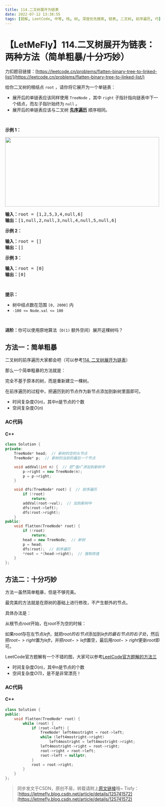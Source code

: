 ```yaml
---
title: 114.二叉树展开为链表
date: 2022-07-12 13:38:55
tags: [题解, LeetCode, 中等, 栈, 树, 深度优先搜索, 链表, 二叉树, 前序遍历, 巧]
---
```


# 【LetMeFly】114.二叉树展开为链表：两种方法（简单粗暴/十分巧妙）

力扣题目链接：[https://leetcode.cn/problems/flatten-binary-tree-to-linked-list/](https://leetcode.cn/problems/flatten-binary-tree-to-linked-list/)

<p>给你二叉树的根结点 <code>root</code> ，请你将它展开为一个单链表：</p>

<ul>
	<li>展开后的单链表应该同样使用 <code>TreeNode</code> ，其中 <code>right</code> 子指针指向链表中下一个结点，而左子指针始终为 <code>null</code> 。</li>
	<li>展开后的单链表应该与二叉树 <a href="https://baike.baidu.com/item/%E5%85%88%E5%BA%8F%E9%81%8D%E5%8E%86/6442839?fr=aladdin" target="_blank"><strong>先序遍历</strong></a> 顺序相同。</li>
</ul>

<p> </p>

<p><strong>示例 1：</strong></p>
<img alt="" src="https://assets.leetcode.com/uploads/2021/01/14/flaten.jpg" style="width: 500px; height: 226px;" />
<pre>
<strong>输入：</strong>root = [1,2,5,3,4,null,6]
<strong>输出：</strong>[1,null,2,null,3,null,4,null,5,null,6]
</pre>

<p><strong>示例 2：</strong></p>

<pre>
<strong>输入：</strong>root = []
<strong>输出：</strong>[]
</pre>

<p><strong>示例 3：</strong></p>

<pre>
<strong>输入：</strong>root = [0]
<strong>输出：</strong>[0]
</pre>

<p> </p>

<p><strong>提示：</strong></p>

<ul>
	<li>树中结点数在范围 <code>[0, 2000]</code> 内</li>
	<li><code>-100 <= Node.val <= 100</code></li>
</ul>

<p> </p>

<p><strong>进阶：</strong>你可以使用原地算法（<code>O(1)</code> 额外空间）展开这棵树吗？</p>


    
## 方法一：简单粗暴

二叉树的前序遍历大家都会吧（可以参考[114. 二叉树展开为链表](https://leetcode.cn/problems/binary-tree-preorder-traversal/)）

那么一个简单粗暴的方法就是：

完全不基于原本的树，而是重新建立一棵树。

在前序遍历的过程中，把遍历到的节点作为新节点添加到新树里面即可。

+ 时间复杂度$O(n)$，其中$n$是节点的个数
+ 空间复杂度$O(n)$

### AC代码

#### C++

```cpp
class Solution {
private:
    TreeNode* head;  // 新树的空的头节点
    TreeNode* p;  // 新树的当前的最后一个节点

    void addVal(int n) {  // 把“值n”添加到新树中
        p->right = new TreeNode(n);
        p = p->right;
    }

    void dfs(TreeNode* root) {  // 前序遍历
        if (!root)
            return;
        addVal(root->val);  // 加到新树中
        dfs(root->left);
        dfs(root->right);
    }
public:
    void flatten(TreeNode* root) {
        if (!root)
            return;
        head = new TreeNode;  // 新树
        p = head;
        dfs(root);  // 前序遍历
        *root = *(head->right);  // 强制改值
    }
};
```

## 方法二：十分巧妙

方法一虽然简单粗暴，但是不够完美。

最完美的方法就是在原树的基础上进行修改，不产生额外的节点。

具体办法是：

从根节点$root$开始，在$root$不为空的时候：

如果$root$存在左节点$left$，就把$root的右节点$添加到$left的最右节点的右子处$，然后把$root->right$置为$left$，并把$root->left$置空，最后用$root->right$更新$root$即可。

LeetCode官方题解有一个不错的图，大家可以参考[LeetCode官方题解的方法三](https://leetcode.cn/problems/flatten-binary-tree-to-linked-list/solution/er-cha-shu-zhan-kai-wei-lian-biao-by-leetcode-solu/#%E6%96%B9%E6%B3%95%E4%B8%89%EF%BC%9A%E5%AF%BB%E6%89%BE%E5%89%8D%E9%A9%B1%E8%8A%82%E7%82%B9)

+ 时间复杂度$O(n)$，其中$n$是节点的个数
+ 空间复杂度$O(1)$，是不是非常漂亮！

### AC代码

#### C++

```cpp
class Solution {
public:
    void flatten(TreeNode* root) {
        while (root) {
            if (root->left) {
                TreeNode* left4mostright = root->left;
                while (left4mostright->right)
                    left4mostright = left4mostright->right;
                left4mostright->right = root->right;
                root->right = root->left;
                root->left = nullptr;
            }
            root = root->right;
        }
    }
};
```

> 同步发文于CSDN，原创不易，转载请附上[原文链接](https://blog.tisfy.eu.org/2022/07/12/LeetCode%200114.%E4%BA%8C%E5%8F%89%E6%A0%91%E5%B1%95%E5%BC%80%E4%B8%BA%E9%93%BE%E8%A1%A8/)哦~
> Tisfy：[https://letmefly.blog.csdn.net/article/details/125741572](https://letmefly.blog.csdn.net/article/details/125741572)
